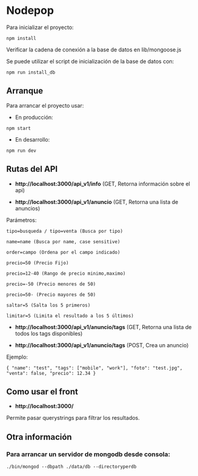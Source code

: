 # Nodepop

Para inicializar el proyecto:

```shell
npm install
```

Verificar la cadena de conexión a la base de datos en lib/mongoose.js

Se puede utilizar el script de inicialización de la base de datos con:

```shell
npm run install_db
```

## Arranque

Para arrancar el proyecto usar:

* En producción:

```shell
npm start
```

* En desarrollo:

```shell
npm run dev
```


## Rutas del API

* **http://localhost:3000/api_v1/info** (GET, Retorna información sobre el api) 

* **http://localhost:3000/api_v1/anuncio** (GET, Retorna una lista de anuncios) 

Parámetros: 

`tipo=busqueda / tipo=venta (Busca por tipo)
`

`name=name (Busca por name, case sensitive)
`

`order=campo (Ordena por el campo indicado)
`

`precio=50 (Precio Fijo)
`

`precio=12-40 (Rango de precio minimo,maximo)
`

`precio=-50 (Precio menores de 50)
`

`precio=50- (Precio mayores de 50)
`

`saltar=5 (Salta los 5 primeros)
`

`limitar=5 (Limita el resultado a los 5 últimos)
`

* **http://localhost:3000/api_v1/anuncio/tags**
(GET, Retorna una lista de todos los tags disponibles)


* **http://localhost:3000/api_v1/anuncio/tags**
(POST, Crea un anuncio)

Ejemplo: 

`{
	"name": "test",
	"tags": ["mobile", "work"],
	"foto": "test.jpg",
	"venta": false,
	"precio": 12.34
}
`

## Como usar el front

* **http://localhost:3000/**

Permite pasar querystrings para filtrar los resultados.


## Otra información

### Para arrancar un servidor de mongodb desde consola:

```shel
./bin/mongod --dbpath ./data/db --directoryperdb
```